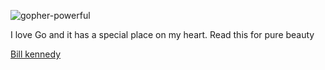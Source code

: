 
![gopher-powerful](https://user-images.githubusercontent.com/78127468/164078245-104cb18c-90fc-4eca-826b-b499c14ec6ea.gif)

I love Go and it has a special place on my heart. Read this for pure beauty

[Bill kennedy](https://www.ardanlabs.com/blog/2015/09/composition-with-go.html)
